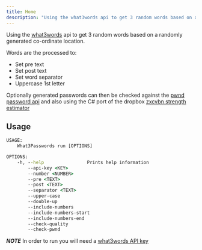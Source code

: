 ```yaml
---
title: Home
description: "Using the what3words api to get 3 random words based on a randomly generated co-ordinate location."
---
```


Using the [what3words](https://what3words.com) api to get 3 random words based on a randomly generated co-ordinate location.

Words are the processed to:

* Set pre text
* Set post text
* Set word separator
* Uppercase 1st letter

Optionally generated passwords can then be checked against the [pwnd password api](https://haveibeenpwned.com/Passwords) and also using the C# port of the dropbox [zxcvbn strength estimator](https://dropbox.tech/security/zxcvbn-realistic-password-strength-estimation)

## Usage

```cmd
USAGE:
    What3Passwords run [OPTIONS]

OPTIONS:
    -h, --help                Prints help information
        --api-key <KEY>
        --number <NUMBER>
        --pre <TEXT>
        --post <TEXT>
        --separator <TEXT>
        --upper-case
        --double-up
        --include-numbers
        --include-numbers-start
        --include-numbers-end
        --check-quality
        --check-pwnd
```

***NOTE*** In order to run you will need a [what3words API key](https://developer.what3words.com/public-api)
